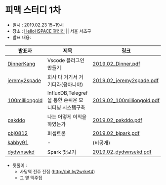 # 피맥 스터디 1차

- 일시 : 2019.02.23 15~19시
- 장소 : [HelloHSPACE 갤러리](https://spacecloud.kr/space/4656) || 서울 서초구
- 발표 내용:

발표자|제목|링크
--|--|--
[DinnerKang](https://github.com/DinnerKang)|Vscode 플러그인 만들기|[2019.02_Dinner.pdf](./2019.02_Dinner.pdf)
[jeremy2spade](https://github.com/jeremy2spade)|회사 다 거기서 거기더라(응아니야)|[2019.02_jeremy2spade.pdf](./2019.02_jeremy2spade.pdf)
[100milliongold](https://github.com/100milliongold)|InfluxDB,Telegref 을 통한 손쉬운 모니터닝 시스템구축|[2019.02_100milliongold.pdf](./2019.02_100milliongold.pdf)
[pakddo](https://github.com/pakddo)|나는 어떻게 이직을 하였는가|[2019.02_pakddo.pdf](./2019.02_dhpark.pdf)
[pbj0812](https://github.com/pbj0812)|퍼셉트론|[2019.02_bjpark.pdf](./2019.02_bjpark.pdf)
[kabby91](https://github.com/kabby91)|-|(비공개)
[dydwnsekd](https://github.com/dydwnsekd)|Spark 맛보기|[2019.02_dydwnsekd.pdf](./2019.02_dydwnsekd.pdf)

- 뒷풀이 :
  - 사당역 전주 전집 (http://bit.ly/2wrket4)
  - 그 옆 맥주집

